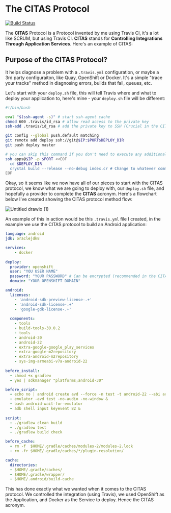 # The CITAS Protocol 

[![Build Status](https://app.travis-ci.com/Montana/citas-protocol.svg?branch=master)](https://app.travis-ci.com/Montana/citas-protocol)

The **CITAS** Protocol is a Protocol invented by me using Travis CI, it's a lot like SCRUM, but using Travis CI. **CITAS** stands for **Controlling Integrations Through Application Services**. Here's an example of CITAS: 

## Purpose of the CITAS Protocol? 

It helps diagnose a problem with a `.travis.yml` configuration, or maybe a 3rd party configuraiton, like Quay, OpenShift or Docker. It's a simple "trace your tracks" method in diagnosing errors, builds that fail, queues, etc. 

Let's start with your `deploy.sh` file, this will tell Travis where and what to deploy your application to, here's mine - your `deploy.sh` file will be different: 

```bash
#!/bin/bash

eval "$(ssh-agent -s)" # start ssh-agent cache
chmod 600 .travis/id_rsa # allow read access to the private key
ssh-add .travis/id_rsa # add the private key to SSH (Crucial in the CITAS Protocol) 

git config --global push.default matching
git remote add deploy ssh://git@$IP:$PORT$DEPLOY_DIR
git push deploy master

# you can skip this command if you don't need to execute any additional commands after deploying.
ssh apps@$IP -p $PORT <<EOF
  cd $DEPLOY_DIR
  crystal build --release --no-debug index.cr # Change to whatever commands you need!
EOF
```
Okay, so it seems like we now have all of our pieces to start with the CITAS protocol, we know what we are going to deploy with, our `deploy.sh` file, and hopefully a provider to complete the **CITAS** acronym. Here's a flowchart below I've created showing the CITAS protocol method flow:

![Untitled drawio (1)](https://user-images.githubusercontent.com/20936398/142917731-c446cba0-17ba-4215-9201-4fa920616312.png)

An example of this in action would be this `.travis.yml` file I created, in the example we use the CITAS protocol to build an Android application: 

```yaml
language: android
jdk: oraclejdk8

services: 
    - docker 
    
deploy:
  provider: openshift
  user: "YOU USER NAME"
  password: "YOUR PASSWORD" # Can be encrypted (recommended in the CITAS protocol)
  domain: "YOUR OPENSHIFT DOMAIN"

android:
  licenses:
    - 'android-sdk-preview-license-.+'
    - 'android-sdk-license-.+'
    - 'google-gdk-license-.+'
 
  components:
    - tools
    - build-tools-30.0.2
    - tools
    - android-30
    - android-22
    - extra-google-google_play_services
    - extra-google-m2repository
    - extra-android-m2repository
    - sys-img-armeabi-v7a-android-22
 
before_install:
  - chmod +x gradlew
  - yes | sdkmanager "platforms;android-30"

before_script:
  - echo no | android create avd --force -n test -t android-22 --abi armeabi-v7a
  - emulator -avd test -no-audio -no-window &
  - bash android-wait-for-emulator
  - adb shell input keyevent 82 &
  
script:
  - ./gradlew clean build
  - ./gradlew test
  - ./gradlew build check

before_cache:
  - rm -f  $HOME/.gradle/caches/modules-2/modules-2.lock
  - rm -fr $HOME/.gradle/caches/*/plugin-resolution/

cache:
  directories:
  - $HOME/.gradle/caches/
  - $HOME/.gradle/wrapper/
  - $HOME/.android/build-cache
```
This has done exactly what we wanted when it comes to the CITAS protocol. We controlled the integration (using Travis), we used OpenShift as the Application, and Docker as the Service to deploy. Hence the CITAS acronym. 
